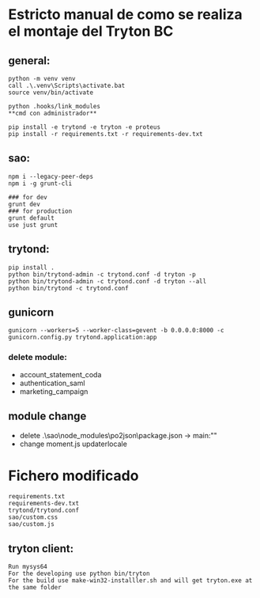 # Estricto manual de como se realiza el montaje del Tryton BC
## general:

```console
python -m venv venv
call .\.venv\Scripts\activate.bat
source venv/bin/activate

python .hooks/link_modules
**cmd con administrador**

pip install -e trytond -e tryton -e proteus
pip install -r requirements.txt -r requirements-dev.txt
```

## sao:

```console
npm i --legacy-peer-deps
npm i -g grunt-cli

### for dev
grunt dev 
### for production
grunt default
use just grunt
```

## trytond:

```console
pip install .
python bin/trytond-admin -c trytond.conf -d tryton -p
python bin/trytond-admin -c trytond.conf -d tryton --all
python bin/trytond -c trytond.conf
```

## gunicorn

```
gunicorn --workers=5 --worker-class=gevent -b 0.0.0.0:8000 -c gunicorn.config.py trytond.application:app
```

### delete module:
- account_statement_coda
- authentication_saml
- marketing_campaign


## module change
- delete .\sao\node_modules\po2json\package.json -> main:""
- change moment.js updaterlocale

# Fichero modificado
```
requirements.txt
requirements-dev.txt
trytond/trytond.conf
sao/custom.css
sao/custom.js
```

## tryton client:

```
Run mysys64
For the developing use python bin/tryton
For the build use make-win32-installler.sh and will get tryton.exe at the same folder
```
